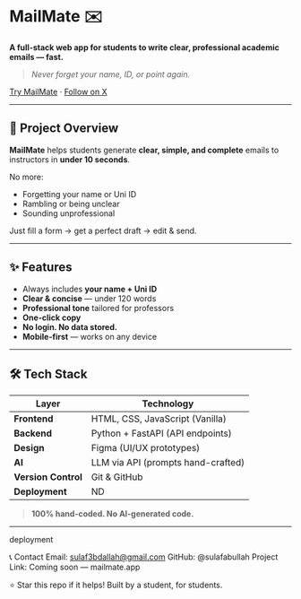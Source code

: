# MailMate ✉️

**A full-stack web app for students to write clear, professional academic emails — fast.**

> *Never forget your name, ID, or point again.*

[Try MailMate](https://mailmate.app) · [Follow on X](https://x.com/MailMateApp)

---

## 🎯 Project Overview

**MailMate** helps students generate **clear, simple, and complete** emails to instructors in **under 10 seconds**.

No more:
- Forgetting your name or Uni ID
- Rambling or being unclear
- Sounding unprofessional

Just fill a form → get a perfect draft → edit & send.

---

## ✨ Features

- Always includes **your name + Uni ID**  
- **Clear & concise** — under 120 words  
- **Professional tone** tailored for professors  
- **One-click copy**  
- **No login. No data stored.**  
- **Mobile-first** — works on any device  

---

## 🛠️ Tech Stack

| Layer        | Technology                          |
|-------------|--------------------------------------|
| **Frontend** | HTML, CSS, JavaScript (Vanilla)     |
| **Backend**  | Python + FastAPI (API endpoints)    |
| **Design**   | Figma (UI/UX prototypes)            |
| **AI**       | LLM via API (prompts hand-crafted)  |
| **Version Control** | Git & GitHub                 |
| **Deployment** | ND                                |

> **100% hand-coded. No AI-generated code.**

---
deployment


📞 Contact
Email: sulaf3bdallah@gmail.com
GitHub: @sulafabullah
Project Link: Coming soon — mailmate.app

⭐ Star this repo if it helps!
Built by a student, for students.